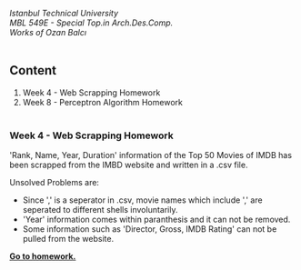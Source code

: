 *Istanbul Technical University  
MBL 549E - Special Top.in Arch.Des.Comp.  
Works of Ozan Balcı* 
<br/><br/>

## Content  
1. Week 4 - Web Scrapping Homework
2. Week 8 - Perceptron Algorithm Homework 
<br/><br/> 
### Week 4 - Web Scrapping Homework
'Rank, Name, Year, Duration' information of the Top 50 Movies of IMDB has been scrapped from the IMBD website and written in a .csv file.

Unsolved Problems are:  
- Since ',' is a seperator in .csv, movie names which include ',' are seperated to different shells involuntarily.
- 'Year' information comes within paranthesis and it can not be removed.
- Some information such as 'Director, Gross, IMDB Rating' can not be pulled from the website.

**[Go to homework.](https://github.com/balciozan/MBL_OzanBalci/tree/master/imdb_top_50)**
